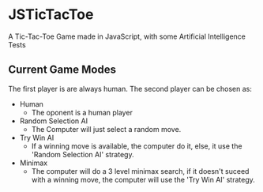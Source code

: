 # JSTicTacToe
A Tic-Tac-Toe Game made in JavaScript, with some Artificial Intelligence Tests
## Current Game Modes
The first player is are always human. The second player can be chosen as:
- Human
	- The oponent is a human player
- Random Selection AI
	- The Computer will just select a random move.
- Try Win AI
	- If a winning move is available, the computer do it, else, it use the 'Random Selection AI' strategy.
- Minimax
	- The computer will do a 3 level minimax search, if it doesn't suceed with a winning move, the computer will use the 'Try Win AI' strategy.